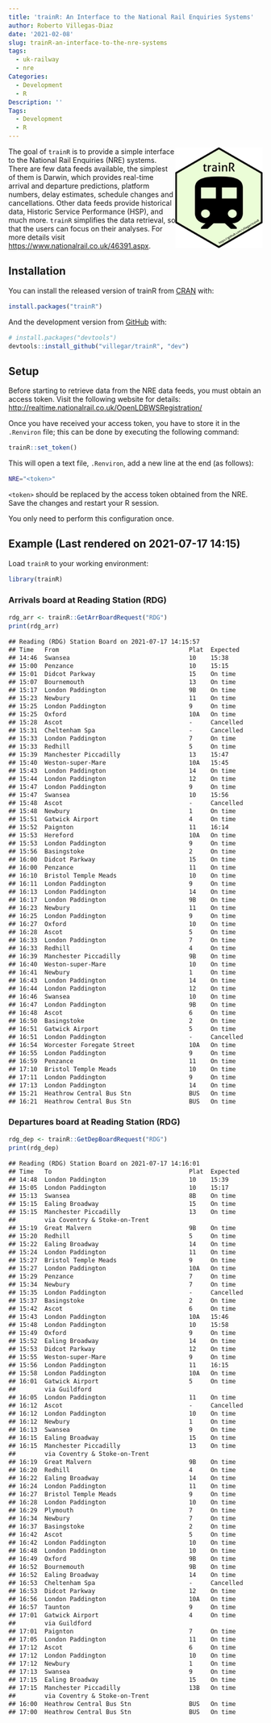 ```yaml
---
title: 'trainR: An Interface to the National Rail Enquiries Systems'
author: Roberto Villegas-Diaz
date: '2021-02-08'
slug: trainR-an-interface-to-the-nre-systems
tags:
  - uk-railway
  - nre
Categories:
  - Development
  - R
Description: ''
Tags:
  - Development
  - R
---
```


<img src="https://raw.githubusercontent.com/villegar/trainR/main/inst/images/logo.png" alt="logo" align="right" height=200px/>

The goal of `trainR` is to provide a simple interface to the 
National Rail Enquiries (NRE) systems. There are few data feeds 
available, the simplest of them is Darwin, which provides real-time 
arrival and departure predictions, platform numbers, delay estimates, 
schedule changes and cancellations. Other data feeds provide historical 
data, Historic Service Performance (HSP), and much more. `trainR` 
simplifies the data retrieval, so that the users can focus on their 
analyses. For more details visit 
https://www.nationalrail.co.uk/46391.aspx.

## Installation

You can install the released version of trainR from [CRAN](https://CRAN.R-project.org) with:

``` r
install.packages("trainR")
```

And the development version from [GitHub](https://github.com/) with:

``` r
# install.packages("devtools")
devtools::install_github("villegar/trainR", "dev")
```

## Setup
Before starting to retrieve data from the NRE data feeds, you must obtain an access token. 
Visit the following website for details: http://realtime.nationalrail.co.uk/OpenLDBWSRegistration/

Once you have received your access token, you have to store it in the `.Renviron` file; this can be 
done by executing the following command:


```r
trainR::set_token()
```

This will open a text file, `.Renviron`, add a new line at the end (as follows):

```bash
NRE="<token>"
```

`<token>` should be replaced by the access token obtained from the NRE. Save the changes and restart 
your R session.

You only need to perform this configuration once.

## Example (Last rendered on 2021-07-17 14:15)

Load `trainR` to your working environment:

```r
library(trainR)
```

### Arrivals board at Reading Station (RDG)


```r
rdg_arr <- trainR::GetArrBoardRequest("RDG")
print(rdg_arr)
```

```
## Reading (RDG) Station Board on 2021-07-17 14:15:57
## Time   From                                    Plat  Expected
## 14:46  Swansea                                 10    15:38
## 15:00  Penzance                                10    15:15
## 15:01  Didcot Parkway                          15    On time
## 15:07  Bournemouth                             13    On time
## 15:17  London Paddington                       9B    On time
## 15:23  Newbury                                 11    On time
## 15:25  London Paddington                       9     On time
## 15:25  Oxford                                  10A   On time
## 15:28  Ascot                                   -     Cancelled
## 15:31  Cheltenham Spa                          -     Cancelled
## 15:33  London Paddington                       7     On time
## 15:33  Redhill                                 5     On time
## 15:39  Manchester Piccadilly                   13    15:47
## 15:40  Weston-super-Mare                       10A   15:45
## 15:43  London Paddington                       14    On time
## 15:44  London Paddington                       12    On time
## 15:47  London Paddington                       9     On time
## 15:47  Swansea                                 10    15:56
## 15:48  Ascot                                   -     Cancelled
## 15:48  Newbury                                 1     On time
## 15:51  Gatwick Airport                         4     On time
## 15:52  Paignton                                11    16:14
## 15:53  Hereford                                10A   On time
## 15:53  London Paddington                       9     On time
## 15:56  Basingstoke                             2     On time
## 16:00  Didcot Parkway                          15    On time
## 16:00  Penzance                                11    On time
## 16:10  Bristol Temple Meads                    10    On time
## 16:11  London Paddington                       9     On time
## 16:13  London Paddington                       14    On time
## 16:17  London Paddington                       9B    On time
## 16:23  Newbury                                 11    On time
## 16:25  London Paddington                       9     On time
## 16:27  Oxford                                  10    On time
## 16:28  Ascot                                   5     On time
## 16:33  London Paddington                       7     On time
## 16:33  Redhill                                 4     On time
## 16:39  Manchester Piccadilly                   9B    On time
## 16:40  Weston-super-Mare                       10    On time
## 16:41  Newbury                                 1     On time
## 16:43  London Paddington                       14    On time
## 16:44  London Paddington                       12    On time
## 16:46  Swansea                                 10    On time
## 16:47  London Paddington                       9B    On time
## 16:48  Ascot                                   6     On time
## 16:50  Basingstoke                             2     On time
## 16:51  Gatwick Airport                         5     On time
## 16:51  London Paddington                       -     Cancelled
## 16:54  Worcester Foregate Street               10A   On time
## 16:55  London Paddington                       9     On time
## 16:59  Penzance                                11    On time
## 17:10  Bristol Temple Meads                    10    On time
## 17:11  London Paddington                       9     On time
## 17:13  London Paddington                       14    On time
## 15:21  Heathrow Central Bus Stn                BUS   On time
## 16:21  Heathrow Central Bus Stn                BUS   On time
```

### Departures board at Reading Station (RDG)


```r
rdg_dep <- trainR::GetDepBoardRequest("RDG")
print(rdg_dep)
```

```
## Reading (RDG) Station Board on 2021-07-17 14:16:01
## Time   To                                      Plat  Expected
## 14:48  London Paddington                       10    15:39
## 15:05  London Paddington                       10    15:17
## 15:13  Swansea                                 8B    On time
## 15:15  Ealing Broadway                         15    On time
## 15:15  Manchester Piccadilly                   13    On time
##        via Coventry & Stoke-on-Trent           
## 15:19  Great Malvern                           9B    On time
## 15:20  Redhill                                 5     On time
## 15:22  Ealing Broadway                         14    On time
## 15:24  London Paddington                       11    On time
## 15:27  Bristol Temple Meads                    9     On time
## 15:27  London Paddington                       10A   On time
## 15:29  Penzance                                7     On time
## 15:34  Newbury                                 7     On time
## 15:35  London Paddington                       -     Cancelled
## 15:37  Basingstoke                             2     On time
## 15:42  Ascot                                   6     On time
## 15:43  London Paddington                       10A   15:46
## 15:48  London Paddington                       10    15:58
## 15:49  Oxford                                  9     On time
## 15:52  Ealing Broadway                         14    On time
## 15:53  Didcot Parkway                          12    On time
## 15:55  Weston-super-Mare                       9     On time
## 15:56  London Paddington                       11    16:15
## 15:58  London Paddington                       10A   On time
## 16:01  Gatwick Airport                         5     On time
##        via Guildford                           
## 16:05  London Paddington                       11    On time
## 16:12  Ascot                                   -     Cancelled
## 16:12  London Paddington                       10    On time
## 16:12  Newbury                                 1     On time
## 16:13  Swansea                                 9     On time
## 16:15  Ealing Broadway                         15    On time
## 16:15  Manchester Piccadilly                   13    On time
##        via Coventry & Stoke-on-Trent           
## 16:19  Great Malvern                           9B    On time
## 16:20  Redhill                                 4     On time
## 16:22  Ealing Broadway                         14    On time
## 16:24  London Paddington                       11    On time
## 16:27  Bristol Temple Meads                    9     On time
## 16:28  London Paddington                       10    On time
## 16:29  Plymouth                                7     On time
## 16:34  Newbury                                 7     On time
## 16:37  Basingstoke                             2     On time
## 16:42  Ascot                                   5     On time
## 16:42  London Paddington                       10    On time
## 16:48  London Paddington                       10    On time
## 16:49  Oxford                                  9B    On time
## 16:52  Bournemouth                             9B    On time
## 16:52  Ealing Broadway                         14    On time
## 16:53  Cheltenham Spa                          -     Cancelled
## 16:53  Didcot Parkway                          12    On time
## 16:56  London Paddington                       10A   On time
## 16:57  Taunton                                 9     On time
## 17:01  Gatwick Airport                         4     On time
##        via Guildford                           
## 17:01  Paignton                                7     On time
## 17:05  London Paddington                       11    On time
## 17:12  Ascot                                   6     On time
## 17:12  London Paddington                       10    On time
## 17:12  Newbury                                 1     On time
## 17:13  Swansea                                 9     On time
## 17:15  Ealing Broadway                         15    On time
## 17:15  Manchester Piccadilly                   13B   On time
##        via Coventry & Stoke-on-Trent           
## 16:00  Heathrow Central Bus Stn                BUS   On time
## 17:00  Heathrow Central Bus Stn                BUS   On time
```
